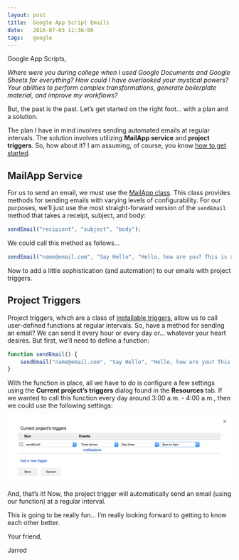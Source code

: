 ```yaml
---
layout: post
title:  Google App Script Emails
date:   2016-07-03 11:36:00
tags:	google
---
```


Google App Scripts,

*Where were you during college when I used Google Documents and Google Sheets for everything? How could I have overlooked your mystical powers? Your abilities to perform complex transformations, generate boilerplate material, and improve my workflows?*

But, the past is the past. Let’s get started on the right foot… with a plan and a solution.

The plan I have in mind involves sending automated emails at regular intervals. The solution involves utilizing **MailApp service** and **project triggers**. So, how about it? I am assuming, of course, you know [how to get started](https://developers.google.com/apps-script/overview).

## MailApp Service

For us to send an email, we must use the [MailApp class](https://developers.google.com/apps-script/reference/mail/mail-app). This class provides methods for sending emails with varying levels of configurability. For our purposes, we’ll just use the most straight-forward version of the `sendEmail` method that takes a receipt, subject, and body:

```javascript
sendEmail("recipient", "subject", "body");
```

We could call this method as follows…

```javascript
sendEmail("name@email.com", "Say Hello", "Hello, how are you? This is an automated email from my Google Sheet.");
```

Now to add a little sophistication (and automation) to our emails with project triggers.

## Project Triggers

Project triggers, which are a class of [installable triggers](https://developers.google.com/apps-script/guides/triggers/installable), allow us to call user-defined functions at regular intervals. So, have a method for sending an email? We can send it every hour or every day or… whatever your heart desires. But first, we’ll need to define a function:

```javascript
function sendEmail() {
    sendEmail("name@email.com", "Say Hello", "Hello, how are you? This is an automated email from my Google Sheet.");
}
```

With the function in place, all we have to do is configure a few settings using the **Current project’s triggers** dialog found in the **Resources** tab. If we wanted to call this function every day around 3:00 a.m. - 4:00 a.m., then we could use the following settings:

![Google App Script - Project Triggers](https://github.com/jarrodparkes/images/blob/master/gas-project-triggers.png?raw=true "Project Triggers")

And, that’s it! Now, the project trigger will automatically send an email (using our function) at a regular interval.

This is going to be really fun... I’m really looking forward to getting to know each other better.

Your friend,

Jarrod
